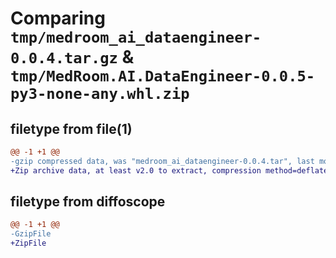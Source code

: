 # Comparing `tmp/medroom_ai_dataengineer-0.0.4.tar.gz` & `tmp/MedRoom.AI.DataEngineer-0.0.5-py3-none-any.whl.zip`

## filetype from file(1)

```diff
@@ -1 +1 @@
-gzip compressed data, was "medroom_ai_dataengineer-0.0.4.tar", last modified: Fri Apr 12 20:53:23 2024, max compression
+Zip archive data, at least v2.0 to extract, compression method=deflate
```

## filetype from diffoscope

```diff
@@ -1 +1 @@
-GzipFile
+ZipFile
```

